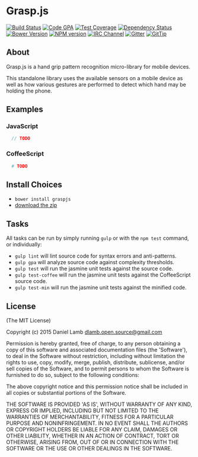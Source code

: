 # Grasp.js
[![Build Status][build-image]][build-url]
[![Code GPA][gpa-image]][gpa-url]
[![Test Coverage][coverage-image]][coverage-url]
[![Dependency Status][depstat-image]][depstat-url]
[![Bower Version][bower-image]][bower-url]
[![NPM version][npm-image]][npm-url]
[![IRC Channel][irc-image]][irc-url]
[![Gitter][gitter-image]][gitter-url]
[![GitTip][tip-image]][tip-url]

## About

Grasp.js is a hand grip pattern recognition micro-library for mobile devices.

This standalone library uses the available sensors on a mobile device as well as how various gestures are performed to detect which hand may be holding the phone.

## Examples

### JavaScript

```JavaScript
  // TODO
```

### CoffeeScript

```CoffeeScript
  # TODO
```

## Install Choices
- `bower install graspjs`
- [download the zip](https://github.com/daniellmb/graspjs/archive/master.zip)

## Tasks

All tasks can be run by simply running `gulp` or with the `npm test` command, or individually:

  * `gulp lint` will lint source code for syntax errors and anti-patterns.
  * `gulp gpa` will analyze source code against complexity thresholds.
  * `gulp test` will run the jasmine unit tests against the source code.
  * `gulp test-coffee` will run the jasmine unit tests against the CoffeeScript source code.
  * `gulp test-min` will run the jasmine unit tests against the minified code.

## License

(The MIT License)

Copyright (c) 2015 Daniel Lamb dlamb.open.source@gmail.com

Permission is hereby granted, free of charge, to any person obtaining
a copy of this software and associated documentation files (the
'Software'), to deal in the Software without restriction, including
without limitation the rights to use, copy, modify, merge, publish,
distribute, sublicense, and/or sell copies of the Software, and to
permit persons to whom the Software is furnished to do so, subject to
the following conditions:

The above copyright notice and this permission notice shall be
included in all copies or substantial portions of the Software.

THE SOFTWARE IS PROVIDED 'AS IS', WITHOUT WARRANTY OF ANY KIND,
EXPRESS OR IMPLIED, INCLUDING BUT NOT LIMITED TO THE WARRANTIES OF
MERCHANTABILITY, FITNESS FOR A PARTICULAR PURPOSE AND NONINFRINGEMENT.
IN NO EVENT SHALL THE AUTHORS OR COPYRIGHT HOLDERS BE LIABLE FOR ANY
CLAIM, DAMAGES OR OTHER LIABILITY, WHETHER IN AN ACTION OF CONTRACT,
TORT OR OTHERWISE, ARISING FROM, OUT OF OR IN CONNECTION WITH THE
SOFTWARE OR THE USE OR OTHER DEALINGS IN THE SOFTWARE.



[build-url]: https://travis-ci.org/daniellmb/graspjs
[build-image]: http://img.shields.io/travis/daniellmb/grasp.js.png

[gpa-url]: https://codeclimate.com/github/daniellmb/graspjs
[gpa-image]: https://codeclimate.com/github/daniellmb/grasp.js.png

[coverage-url]: https://codeclimate.com/github/daniellmb/graspjs/code?sort=covered_percent&sort_direction=desc
[coverage-image]: https://codeclimate.com/github/daniellmb/graspjs/coverage.png

[depstat-url]: https://david-dm.org/daniellmb/graspjs
[depstat-image]: https://david-dm.org/daniellmb/grasp.js.png?theme=shields.io

[issues-url]: https://github.com/daniellmb/graspjs/issues
[issues-image]: http://img.shields.io/github/issues/daniellmb/grasp.js.png

[bower-url]: http://bower.io/search/?q=graspjs
[bower-image]: https://badge.fury.io/bo/grasp.js.png

[downloads-url]: https://www.npmjs.org/package/graspjs
[downloads-image]: http://img.shields.io/npm/dm/grasp.js.png

[npm-url]: https://www.npmjs.org/package/graspjs
[npm-image]: https://badge.fury.io/js/grasp.js.png

[irc-url]: http://webchat.freenode.net/?channels=graspjs
[irc-image]: http://img.shields.io/badge/irc-%23graspjs-brightgreen.png

[gitter-url]: https://gitter.im/daniellmb/graspjs
[gitter-image]: http://img.shields.io/badge/gitter-daniellmb/graspjs-brightgreen.png

[tip-url]: https://www.gittip.com/daniellmb
[tip-image]: http://img.shields.io/gittip/daniellmb.png